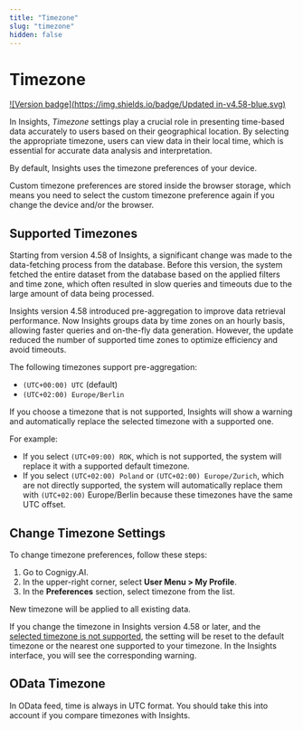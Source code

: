 ```yaml
---
title: "Timezone" 
slug: "timezone" 
hidden: false 
---
```


# Timezone

[![Version badge](https://img.shields.io/badge/Updated in-v4.58-blue.svg)]({{config.site_url}})

In Insights, _Timezone_ settings play a crucial role in presenting time-based data accurately to users based on their geographical location. 
By selecting the appropriate timezone, users can view data in their local time, which is essential for accurate data analysis and interpretation.

By default, Insights uses the timezone preferences of your device.

Custom timezone preferences are stored inside the browser storage, which means you need to select the custom timezone preference again if you change the device and/or the browser.

## Supported Timezones

Starting from version 4.58 of Insights, a significant change was made to the data-fetching process from the database. Before this version, the system fetched the entire dataset from the database based on the applied filters and time zone, which often resulted in slow queries and timeouts due to the large amount of data being processed.

Insights version 4.58 introduced pre-aggregation to improve data retrieval performance. Now Insights groups data by time zones on an hourly basis, allowing faster queries and on-the-fly data generation. However, the update reduced the number of supported time zones to optimize efficiency and avoid timeouts.

The following timezones support pre-aggregation:

- `(UTC+00:00) UTC` (default)
- `(UTC+02:00) Europe/Berlin`

If you choose a timezone that is not supported, Insights will show a warning and automatically replace the selected timezone with a supported one.

For example:

- If you select `(UTC+09:00) ROK`, which is not supported, the system will replace it with a supported default timezone.
- If you select `(UTC+02:00) Poland` or `(UTC+02:00) Europe/Zurich`, which are not directly supported, the system will automatically replace them with `(UTC+02:00)` Europe/Berlin because these timezones have the same UTC offset.

## Change Timezone Settings

To change timezone preferences, follow these steps:

1. Go to Cognigy.AI.
2. In the upper-right corner, select **User Menu > My Profile**.
3. In the **Preferences** section, select timezone from the list.

New timezone will be applied to all existing data.

If you change the timezone in Insights version 4.58 or later, and the [selected timezone is not supported](#supported-timezones), the setting will be reset to the default timezone or the nearest one supported to your timezone. In the Insights interface, you will see the corresponding warning.

## OData Timezone

In OData feed, time is always in UTC format. You should take this into account if you compare timezones with Insights.

